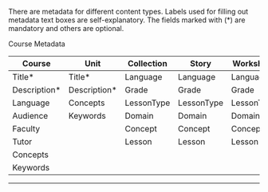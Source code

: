 There are metadata for different content types. Labels used for filling out metadata text boxes are self-explanatory. The fields marked with (*) are mandatory and others are optional. 

Course Metadata

Course | Unit | Collection | Story | Worksheet
-------|------|------------|-------|----------
Title* | Title* | Language | Language | Language
Description* | Description* | Grade | Grade | Grade
Language | Concepts | LessonType | LessonType | LessonType
Audience | Keywords | Domain | Domain | Domain
Faculty  |          | Concept| Concept| Concept
Tutor    |          | Lesson | Lesson | Lesson
Concepts |          |        |        |     
Keywords |          |        |        |
------------------------------------------------
